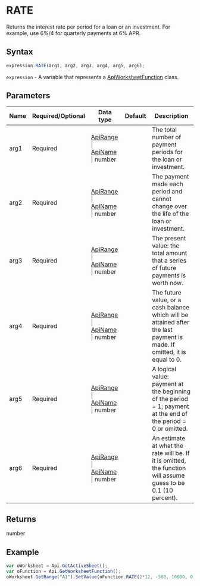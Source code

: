 # RATE

Returns the interest rate per period for a loan or an investment. For example, use 6%/4 for quarterly payments at 6% APR.

## Syntax

```javascript
expression.RATE(arg1, arg2, arg3, arg4, arg5, arg6);
```

`expression` - A variable that represents a [ApiWorksheetFunction](../ApiWorksheetFunction.md) class.

## Parameters

| **Name** | **Required/Optional** | **Data type** | **Default** | **Description** |
| ------------- | ------------- | ------------- | ------------- | ------------- |
| arg1 | Required | [ApiRange](../../ApiRange/ApiRange.md) \| [ApiName](../../ApiName/ApiName.md) \| number |  | The total number of payment periods for the loan or investment. |
| arg2 | Required | [ApiRange](../../ApiRange/ApiRange.md) \| [ApiName](../../ApiName/ApiName.md) \| number |  | The payment made each period and cannot change over the life of the loan or investment. |
| arg3 | Required | [ApiRange](../../ApiRange/ApiRange.md) \| [ApiName](../../ApiName/ApiName.md) \| number |  | The present value: the total amount that a series of future payments is worth now. |
| arg4 | Required | [ApiRange](../../ApiRange/ApiRange.md) \| [ApiName](../../ApiName/ApiName.md) \| number |  | The future value, or a cash balance which will be attained after the last payment is made. If omitted, it is equal to 0. |
| arg5 | Required | [ApiRange](../../ApiRange/ApiRange.md) \| [ApiName](../../ApiName/ApiName.md) \| number |  | A logical value: payment at the beginning of the period = 1; payment at the end of the period = 0 or omitted. |
| arg6 | Required | [ApiRange](../../ApiRange/ApiRange.md) \| [ApiName](../../ApiName/ApiName.md) \| number |  | An estimate at what the rate will be. If it is omitted, the function will assume guess to be 0.1 (10 percent). |

## Returns

number

## Example



```javascript
var oWorksheet = Api.GetActiveSheet();
var oFunction = Api.GetWorksheetFunction();
oWorksheet.GetRange("A1").SetValue(oFunction.RATE(2*12, -500, 10000, 0));
```
